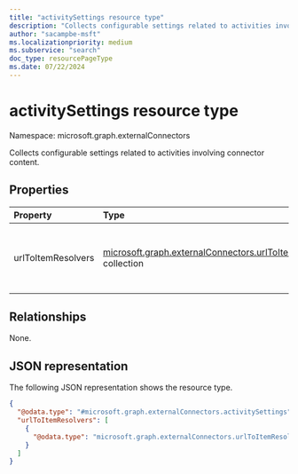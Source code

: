 ```yaml
---
title: "activitySettings resource type"
description: "Collects configurable settings related to activities involving connector content."
author: "sacampbe-msft"
ms.localizationpriority: medium
ms.subservice: "search"
doc_type: resourcePageType
ms.date: 07/22/2024
---
```


# activitySettings resource type

Namespace: microsoft.graph.externalConnectors

Collects configurable settings related to activities involving connector content.

## Properties
|Property|Type|Description|
|:---|:---|:---|
|urlToItemResolvers|[microsoft.graph.externalConnectors.urlToItemResolverBase](../resources/externalconnectors-urltoitemresolverbase.md) collection|Specifies configurations to identify an **externalItem** based on a shared URL.|

## Relationships
None.

## JSON representation
The following JSON representation shows the resource type.
<!-- {
  "blockType": "resource",
  "@odata.type": "microsoft.graph.externalConnectors.activitySettings"
}
-->
``` json
{
  "@odata.type": "#microsoft.graph.externalConnectors.activitySettings",
  "urlToItemResolvers": [
    {
      "@odata.type": "microsoft.graph.externalConnectors.urlToItemResolverBase"
    }
  ]
}
```
